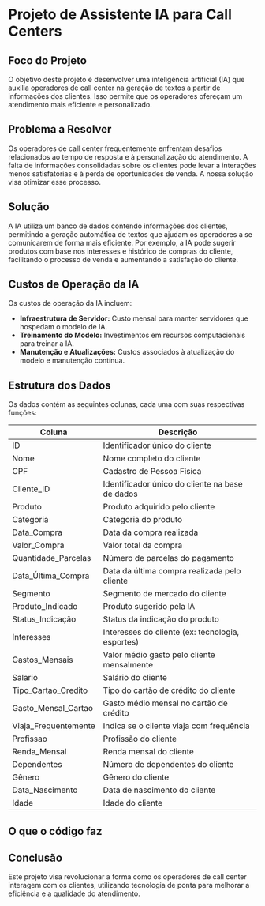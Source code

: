 # Projeto de Assistente IA para Call Centers

## Foco do Projeto
O objetivo deste projeto é desenvolver uma inteligência artificial (IA) que auxilia operadores de call center na geração de textos a partir de informações dos clientes. Isso permite que os operadores ofereçam um atendimento mais eficiente e personalizado.

## Problema a Resolver
Os operadores de call center frequentemente enfrentam desafios relacionados ao tempo de resposta e à personalização do atendimento. A falta de informações consolidadas sobre os clientes pode levar a interações menos satisfatórias e à perda de oportunidades de venda. A nossa solução visa otimizar esse processo.

## Solução
A IA utiliza um banco de dados contendo informações dos clientes, permitindo a geração automática de textos que ajudam os operadores a se comunicarem de forma mais eficiente. Por exemplo, a IA pode sugerir produtos com base nos interesses e histórico de compras do cliente, facilitando o processo de venda e aumentando a satisfação do cliente.

## Custos de Operação da IA
Os custos de operação da IA incluem:

- **Infraestrutura de Servidor:** Custo mensal para manter servidores que hospedam o modelo de IA.
- **Treinamento do Modelo:** Investimentos em recursos computacionais para treinar a IA.
- **Manutenção e Atualizações:** Custos associados à atualização do modelo e manutenção contínua.

## Estrutura dos Dados
Os dados contém as seguintes colunas, cada uma com suas respectivas funções:

| Coluna                   | Descrição |
|--------------------------|-----------|
| ID                       | Identificador único do cliente |
| Nome                     | Nome completo do cliente |
| CPF                      | Cadastro de Pessoa Física |
| Cliente_ID               | Identificador único do cliente na base de dados |
| Produto                  | Produto adquirido pelo cliente |
| Categoria                | Categoria do produto |
| Data_Compra              | Data da compra realizada |
| Valor_Compra             | Valor total da compra |
| Quantidade_Parcelas      | Número de parcelas do pagamento |
| Data_Última_Compra       | Data da última compra realizada pelo cliente |
| Segmento                 | Segmento de mercado do cliente |
| Produto_Indicado         | Produto sugerido pela IA |
| Status_Indicação         | Status da indicação do produto |
| Interesses               | Interesses do cliente (ex: tecnologia, esportes) |
| Gastos_Mensais           | Valor médio gasto pelo cliente mensalmente |
| Salario                  | Salário do cliente |
| Tipo_Cartao_Credito     | Tipo do cartão de crédito do cliente |
| Gasto_Mensal_Cartao     | Gasto médio mensal no cartão de crédito |
| Viaja_Frequentemente     | Indica se o cliente viaja com frequência |
| Profissao                | Profissão do cliente |
| Renda_Mensal             | Renda mensal do cliente |
| Dependentes              | Número de dependentes do cliente |
| Gênero                   | Gênero do cliente |
| Data_Nascimento          | Data de nascimento do cliente |
| Idade                    | Idade do cliente |

## O que o código faz


## Conclusão
Este projeto visa revolucionar a forma como os operadores de call center interagem com os clientes, utilizando tecnologia de ponta para melhorar a eficiência e a qualidade do atendimento.
